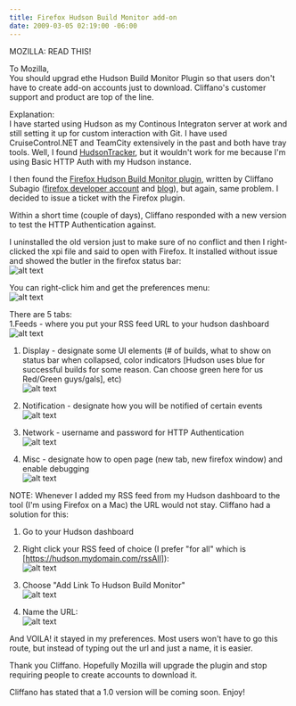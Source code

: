 ```yaml
---
title: Firefox Hudson Build Monitor add-on
date: 2009-03-05 02:19:00 -06:00
---
```


MOZILLA: READ THIS!  
  
To Mozilla,  
You should upgrad ethe Hudson Build Monitor Plugin so that users don't have to create add-on accounts just to download. Cliffano's customer support and product are top of the line.  
  
Explanation:  
I have started using Hudson as my Continous Integraton server at work and still setting it up for custom interaction with Git. I have used CruiseControl.NET and TeamCity extensively in the past and both have tray tools. Well, I found [HudsonTracker](http://hudsontracker.sourceforge.net/index.html), but it wouldn't work for me because I'm using Basic HTTP Auth with my Hudson instance.  
  
I then found the [Firefox Hudson Build Monitor plugin](https://addons.mozilla.org/en-US/firefox/addon/7522), written by Cliffano Subagio ([firefox developer account](https://addons.mozilla.org/en-US/firefox/user/1635724) and [blog](http://blog.qoqoa.com/)), but again, same problem. I decided to issue a ticket with the Firefox plugin.  
  
Within a short time (couple of days), Cliffano responded with a new version to test the HTTP Authentication against.  
  
I uninstalled the old version just to make sure of no conflict and then I right-clicked the xpi file and said to open with Firefox. It installed without issue and showed the butler in the firefox status bar:  
![alt text](http://3.bp.blogspot.com/_JmjHpHPB6hg/Sa8xHmBvNiI/AAAAAAAAAVo/QFVU2GlXFQY/s400/Picture+1.png)  
  
You can right-click him and get the preferences menu:  
![alt text](http://1.bp.blogspot.com/_JmjHpHPB6hg/Sa8xYNYfkLI/AAAAAAAAAVw/gGM5FF9cVc4/s400/Picture+2.png)  
  
There are 5 tabs:  
1.Feeds - where you put your RSS feed URL to your hudson dashboard  
![alt text](http://3.bp.blogspot.com/_JmjHpHPB6hg/Sa80ldoctAI/AAAAAAAAAWo/fQcS3zyux5c/s400/Picture+3a.png)  
  
1. Display - designate some UI elements (# of builds, what to show on status bar when collapsed, color indicators [Hudson uses blue for successful builds for some reason. Can choose green here for us Red/Green guys/gals], etc)  
![alt text](http://4.bp.blogspot.com/_JmjHpHPB6hg/Sa8yfDnGlTI/AAAAAAAAAWA/xEVhtl_-Hx8/s400/Picture+4.png)  
  
1. Notification - designate how you will be notified of certain events  
![alt text](http://2.bp.blogspot.com/_JmjHpHPB6hg/Sa8y12XpL5I/AAAAAAAAAWI/j8_JAQcRsAc/s400/Picture+5.png)  
  
1. Network - username and password for HTTP Authentication  
![alt text](http://2.bp.blogspot.com/_JmjHpHPB6hg/Sa8y8ZCnBVI/AAAAAAAAAWQ/LelGDXM1YL4/s400/Picture+6.png)  
  
1. Misc - designate how to open page (new tab, new firefox window) and enable debugging  
![alt text](http://4.bp.blogspot.com/_JmjHpHPB6hg/Sa8y_Z_xVbI/AAAAAAAAAWY/rDWngSl9y5U/s400/Picture+7.png)  
  
NOTE: Whenever I added my RSS feed from my Hudson dashboard to the tool (I'm using Firefox on a Mac) the URL would not stay. Cliffano had a solution for this:  

1. Go to your Hudson dashboard
  
1. Right click your RSS feed of choice (I prefer "for all" which is [https://hudson.mydomain.com/rssAll]):  
![alt text](http://2.bp.blogspot.com/_JmjHpHPB6hg/Sa8zrDEwJKI/AAAAAAAAAWg/O7a_KGnm0Hk/s400/Picture+8.png)  
  
1. Choose "Add Link To Hudson Build Monitor"  
![alt text](http://3.bp.blogspot.com/_JmjHpHPB6hg/Sa805kAncpI/AAAAAAAAAWw/QTkVBsYGdJM/s400/Picture+10.png)  
  
1. Name the URL:  
![alt text](http://2.bp.blogspot.com/_JmjHpHPB6hg/Sa8141ClQGI/AAAAAAAAAW4/1EfpczqZQ5g/s400/Picture+11a.png)  
  
And VOILA! it stayed in my preferences. Most users won't have to go this route, but instead of typing out the url and just a name, it is easier.  
  
Thank you Cliffano. Hopefully Mozilla will upgrade the plugin and stop requiring people to create accounts to download it.  
  
Cliffano has stated that a 1.0 version will be coming soon. Enjoy!
